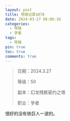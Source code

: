 ```yaml
---
layout: post
title: 导随记录1078
date: 2024-03-27 08:06:10
categories:
  - 导随
  - 学者
tags:
  - 导随
pin: true
toc: true
comments: true
---
```

> 日期：2024.3.27
>
> 等级：50
>
> 副本：幻龙残骸密约之塔
>
> 职业：学者

很好的没有铁巨人一波的。
